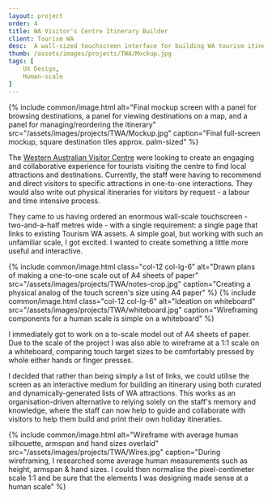 ```yaml
---
layout: project
order: 4
title: WA Visitor's Centre Itinerary Builder
client: Tourism WA
desc:  A wall-sized touchscreen interface for building WA tourism itineraries in an easy and engaging way.
thumb: /assets/images/projects/TWA/Mockup.jpg
tags: [
    UX Design,
    Human-scale
]
---
```

{% include common/image.html alt="Final mockup screen with a panel for browsing destinations, a panel for viewing destinations on a map, and a panel for managing/reordering the itinerary" src="/assets/images/projects/TWA/Mockup.jpg" caption="Final full-screen mockup, square destination tiles approx. palm-sized" %}

The <a href="https://www.wavisitorcentre.com.au/" title="Visit Western Australian Visitor Centre Website">Western Australian Visitor Centre</a> were looking to create an engaging and collaborative experience for tourists visiting the centre to find local attractions and destinations. Currently, the staff were having to recommend and direct visitors to specific attractions in one-to-one interactions. They would also write out physical itineraries for visitors by request - a labour and time intensive process.

They came to us having ordered an enormous wall-scale touchscreen - two-and-a-half metres wide - with a single requirement: a single page that links to existing Tourism WA assets. A simple goal, but working with such an unfamiliar scale, I got excited. I wanted to create something a little more useful and interactive.

<div class="row">
{% include common/image.html class="col-12 col-lg-6" alt="Drawn plans of making a one-to-one scale out of A4 sheets of paper" src="/assets/images/projects/TWA/notes-crop.jpg" caption="Creating a physical analog of the touch screen's size using A4 paper" %}
{% include common/image.html class="col-12 col-lg-6" alt="Ideation on whiteboard" src="/assets/images/projects/TWA/whiteboard.jpg" caption="Wireframing components for a human scale is simple on a whiteboard" %}
</div>

I immediately got to work on a to-scale model out of A4 sheets of paper. Due to the scale of the project I was also able to wireframe at a 1:1 scale on a whiteboard, comparing touch target sizes to be comfortably pressed by whole either hands or finger presses.

I decided that rather than being simply a list of links, we could utilise the screen as an interactive medium for building an itinerary using both curated and dynamically-generated lists of WA attractions. This works as an organisation-driven alternative to relying solely on the staff's memory and knowledge, where the staff can now help to guide and collaborate with visitors to help them build and print their own holiday itineraties.

{% include common/image.html alt="Wireframe with average human silhouette, armspan and hand sizes overlaid" src="/assets/images/projects/TWA/Wires.jpg" caption="During wireframing, I researched some average human measurements such as height, armspan & hand sizes. I could then normalise the pixel-centimeter scale 1:1 and be sure that the elements I was designing made sense at a human scale" %}